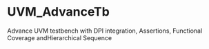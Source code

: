 # UVM_AdvanceTb
Advance UVM testbench with DPI integration, Assertions, Functional Coverage andHierarchical Sequence
